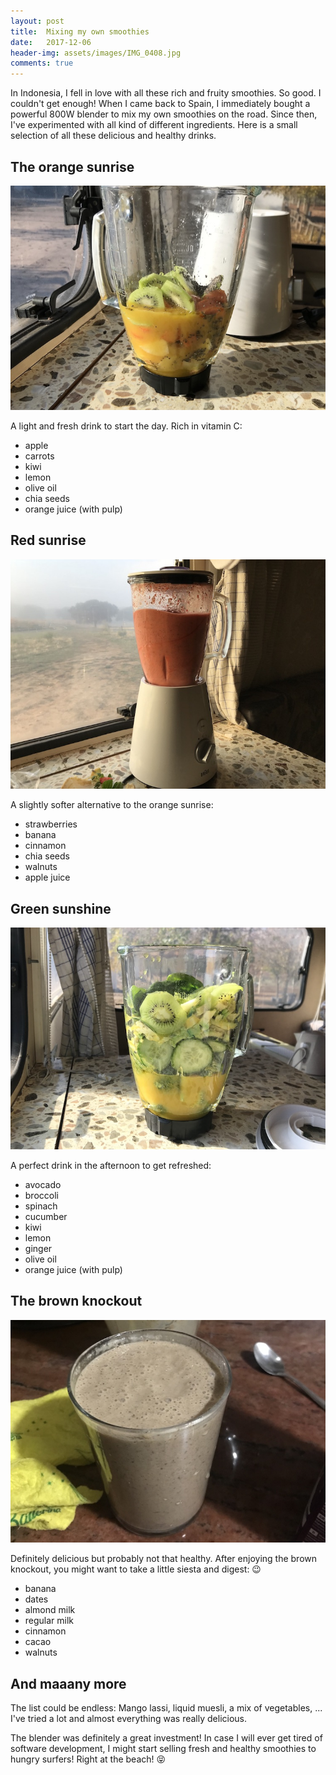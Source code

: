```yaml
---
layout: post
title:  Mixing my own smoothies
date:   2017-12-06
header-img: assets/images/IMG_0408.jpg
comments: true
---
```


In Indonesia, I fell in love with all these rich and fruity smoothies. So good. I couldn't get enough! When I came back to Spain, I immediately bought a powerful 800W blender to mix my own smoothies on the road. Since then, I've experimented with all kind of different ingredients. Here is a small selection of all these delicious and healthy drinks.

## The orange sunrise

![Orange smoothie](/assets/images/IMG_0407.jpg)

A light and fresh drink to start the day. Rich in vitamin C:

- apple
- carrots
- kiwi
- lemon
- olive oil
- chia seeds
- orange juice (with pulp)

## Red sunrise

![Red smoothie](/assets/images/IMG_0388.jpg)

A slightly softer alternative to the orange sunrise:

- strawberries
- banana
- cinnamon
- chia seeds
- walnuts
- apple juice

## Green sunshine

![Green smoothie](/assets/images/IMG_0408.jpg)

A perfect drink in the afternoon to get refreshed:

- avocado
- broccoli
- spinach
- cucumber
- kiwi
- lemon
- ginger
- olive oil
- orange juice (with pulp)

## The brown knockout

![Green smoothie](/assets/images/IMG_0298.jpg)

Definitely delicious but probably not that healthy. After enjoying the brown knockout, you might want to take a little siesta and digest: :wink:

- banana
- dates
- almond milk
- regular milk
- cinnamon
- cacao
- walnuts

## And maaany more

The list could be endless: Mango lassi, liquid muesli, a mix of vegetables, ... I've tried a lot and almost everything was really delicious.

The blender was definitely a great investment! In case I will ever get tired of software development, I might start selling fresh and healthy smoothies to hungry surfers! Right at the beach! :stuck_out_tongue_closed_eyes:

